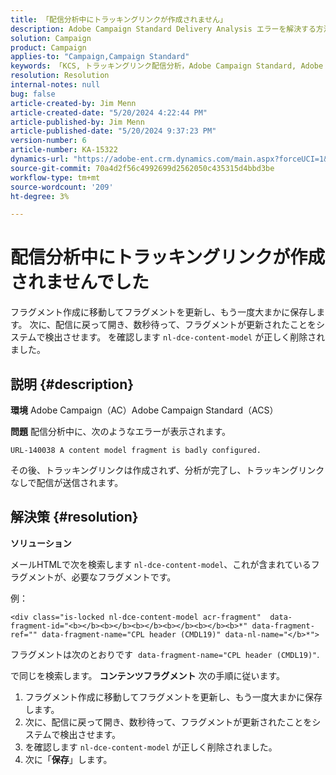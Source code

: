 ```yaml
---
title: 「配信分析中にトラッキングリンクが作成されません」
description: Adobe Campaign Standard Delivery Analysis エラーを解決する方法を説明します。
solution: Campaign
product: Campaign
applies-to: "Campaign,Campaign Standard"
keywords: 「KCS, トラッキングリンク配信分析，Adobe Campaign Standard, Adobe Campaign, エラー，HTML, フラグメント，ACS, AC, トラブルシューティング」
resolution: Resolution
internal-notes: null
bug: false
article-created-by: Jim Menn
article-created-date: "5/20/2024 4:22:44 PM"
article-published-by: Jim Menn
article-published-date: "5/20/2024 9:37:23 PM"
version-number: 6
article-number: KA-15322
dynamics-url: "https://adobe-ent.crm.dynamics.com/main.aspx?forceUCI=1&pagetype=entityrecord&etn=knowledgearticle&id=3540782f-c516-ef11-9f8a-6045bd006268"
source-git-commit: 70a4d2f56c4992699d2562050c435315d4bbd3be
workflow-type: tm+mt
source-wordcount: '209'
ht-degree: 3%

---
```


# 配信分析中にトラッキングリンクが作成されませんでした


フラグメント作成に移動してフラグメントを更新し、もう一度大まかに保存します。 次に、配信に戻って開き、数秒待って、フラグメントが更新されたことをシステムで検出させます。 を確認します `nl-dce-content-model` が正しく削除されました。

## 説明 {#description}


<b>環境</b>
Adobe Campaign（AC）Adobe Campaign Standard（ACS）

<b>問題</b>
配信分析中に、次のようなエラーが表示されます。


```
URL-140038 A content model fragment is badly configured.
```


その後、トラッキングリンクは作成されず、分析が完了し、トラッキングリンクなしで配信が送信されます。


## 解決策 {#resolution}


<b>ソリューション</b>

メールHTMLで次を検索します `nl-dce-content-model`、これが含まれているフラグメントが、必要なフラグメントです。

例：


```
<div class="is-locked nl-dce-content-model acr-fragment"  data-fragment-id="<b></b><b></b><b></b><b></b><b></b><b>*" data-fragment-ref="" data-fragment-name="CPL header (CMDL19)" data-nl-name="</b>*">
```


フラグメントは次のとおりです  `data-fragment-name="CPL header (CMDL19)"`.

で同じを検索します。 <b>コンテンツフラグメント</b> 次の手順に従います。

1. フラグメント作成に移動してフラグメントを更新し、もう一度大まかに保存します。
2. 次に、配信に戻って開き、数秒待って、フラグメントが更新されたことをシステムで検出させます。
3. を確認します `nl-dce-content-model` が正しく削除されました。
4. 次に「<b>保存</b>」します。

